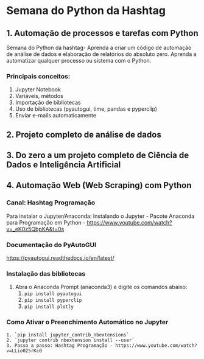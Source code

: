 # Semana do Python da Hashtag

## 1. Automação de processos e tarefas com Python
Semana do Python da hashtag- Aprenda a criar um código de automação de análise de dados e elaboração de relatórios do absoluto zero.
Aprenda a automatizar qualquer processo ou sistema com o Python.
### Principais conceitos:
 1. Jupyter Notebook
 2. Variáveis, métodos
 3. Importação de 
bibliotecas
 4. Uso de bibliotecas 
(pyautogui, time, pandas e 
pyperclip)
 5. Enviar e-mails 
automaticamente

## 2. Projeto completo de análise de dados

## 3. Do zero a um projeto completo de Ciência de Dados e Inteligência Artificial

## 4. Automação Web (Web Scraping) com Python

### Canal: Hashtag Programação
Para instalar o Jupyter/Anaconda: 
Instalando o Jupyter - Pacote Anaconda para Programação em Python - https://www.youtube.com/watch?v=_eK0z5QbpKA&t=0s

### Documentação do PyAutoGUI
https://pyautogui.readthedocs.io/en/latest/

### Instalação das bibliotecas
1. Abra o Anaconda Prompt (anaconda3) e digite os comandos abaixo:
    1. `pip install pyautogui`   
    2. `pip install pyperclip`
    3. `pip install plotly`

### Como Ativar o Preenchimento Automático no Jupyter
    1. `pip install jupyter_contrib_nbextensions`
    2. `jupyter contrib nbextension install --user`
    3. Passo a passo: Hashtag Programação - https://www.youtube.com/watch?v=LLio025rKc0